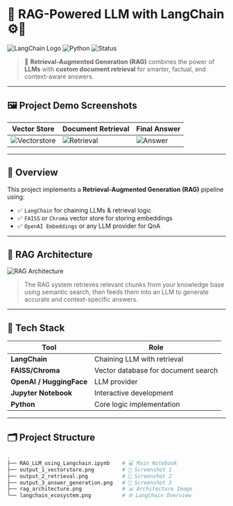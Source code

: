 # 🧠 RAG-Powered LLM with LangChain ⚙️🔗

![LangChain Logo](https://img.shields.io/badge/LangChain-Enabled-green)
![Python](https://img.shields.io/badge/Python-3.10+-blue)
![Status](https://img.shields.io/badge/Project-Complete-brightgreen)

> 🚀 **Retrieval-Augmented Generation (RAG)** combines the power of **LLMs** with **custom document retrieval** for smarter, factual, and context-aware answers.

---

## 🖼️ Project Demo Screenshots

| Vector Store | Document Retrieval | Final Answer |
|--------------|--------------------|---------------|
| ![Vectorstore](output_1_vectorstore.png) | ![Retrieval](output_2_retrieval.png) | ![Answer](output_3_answer_generation.png) |

---

## 📌 Overview

This project implements a **Retrieval-Augmented Generation (RAG)** pipeline using:
- ✅ `LangChain` for chaining LLMs & retrieval logic
- ✅ `FAISS` or `Chroma` vector store for storing embeddings
- ✅ `OpenAI Embeddings` or any LLM provider for QnA

---

## 🧠 RAG Architecture

![RAG Architecture](rag_architecture.png)

> The RAG system retrieves relevant chunks from your knowledge base using semantic search, then feeds them into an LLM to generate accurate and context-specific answers.

---

## 🧰 Tech Stack

| Tool | Role |
|------|------|
| **LangChain** | Chaining LLM with retrieval |
| **FAISS/Chroma** | Vector database for document search |
| **OpenAI / HuggingFace** | LLM provider |
| **Jupyter Notebook** | Interactive development |
| **Python** | Core logic implementation |

---

## 🗂️ Project Structure

```bash
.
├── RAG_LLM_using_Langchain.ipynb    # 💻 Main Notebook
├── output_1_vectorstore.png         # 📸 Screenshot 1
├── output_2_retrieval.png           # 📸 Screenshot 2
├── output_3_answer_generation.png   # 📸 Screenshot 3
├── rag_architecture.png             # 📊 Architecture Image
└── langchain_ecosystem.png          # 🌐 LangChain Overview

